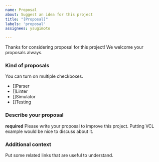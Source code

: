 ```yaml
---
name: Proposal
about: Suggest an idea for this project
title: "[Proposal]"
labels: 'proposal'
assignees: ysugimoto

---
```


Thanks for considering proposal for this project! We welcome your proposals always.

### Kind of proposals

You can turn on multiple checkboxes.

- []Parser
- []Linter
- []Simulator
- []Testing

### Describe your proposal

**required**
Please write your proposal to improve this project.
Putting VCL example would be nice to discuss about it.

### Additional context
Put some related links that are useful to understand. 
